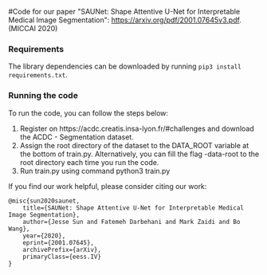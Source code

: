 #Code for our paper "SAUNet: Shape Attentive U-Net for Interpretable Medical Image Segmentation": https://arxiv.org/pdf/2001.07645v3.pdf. (MICCAI 2020)

### Requirements
The library dependencies can be downloaded by running 
`pip3 install requirements.txt`.

### Running the code
To run the code, you can follow the steps below:
<ol>
<li> Register on https://acdc.creatis.insa-lyon.fr/#challenges and download the ACDC - Segmentation dataset.</li>
<li> Assign the root directory of the dataset to the DATA_ROOT variable at the bottom of train.py. Alternatively, you can fill the flag -data-root to the root directory each time you run the code.</li>
<li> Run train.py using command python3 train.py </li>
</ol>
If you find our work helpful, please consider citing our work: 

```
@misc{sun2020saunet,
    title={SAUNet: Shape Attentive U-Net for Interpretable Medical Image Segmentation},
    author={Jesse Sun and Fatemeh Darbehani and Mark Zaidi and Bo Wang},
    year={2020},
    eprint={2001.07645},
    archivePrefix={arXiv},
    primaryClass={eess.IV}
}
```
